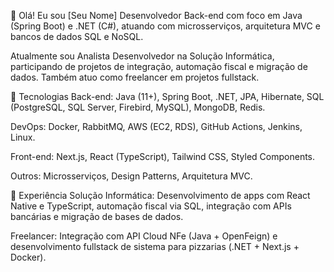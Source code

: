 👋 Olá! Eu sou [Seu Nome]
Desenvolvedor Back-end com foco em Java (Spring Boot) e .NET (C#), atuando com microsserviços, arquitetura MVC e bancos de dados SQL e NoSQL.

Atualmente sou Analista Desenvolvedor na Solução Informática, participando de projetos de integração, automação fiscal e migração de dados. Também atuo como freelancer em projetos fullstack.

🚀 Tecnologias
Back-end: Java (11+), Spring Boot, .NET, JPA, Hibernate, SQL (PostgreSQL, SQL Server, Firebird, MySQL), MongoDB, Redis.

DevOps: Docker, RabbitMQ, AWS (EC2, RDS), GitHub Actions, Jenkins, Linux.

Front-end: Next.js, React (TypeScript), Tailwind CSS, Styled Components.

Outros: Microsserviços, Design Patterns, Arquitetura MVC.

💼 Experiência
Solução Informática: Desenvolvimento de apps com React Native e TypeScript, automação fiscal via SQL, integração com APIs bancárias e migração de bases de dados.

Freelancer: Integração com API Cloud NFe (Java + OpenFeign) e desenvolvimento fullstack de sistema para pizzarias (.NET + Next.js + Docker).
